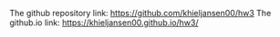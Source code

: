 The github repository link: https://github.com/khieljansen00/hw3
The github.io link: https://khieljansen00.github.io/hw3/


